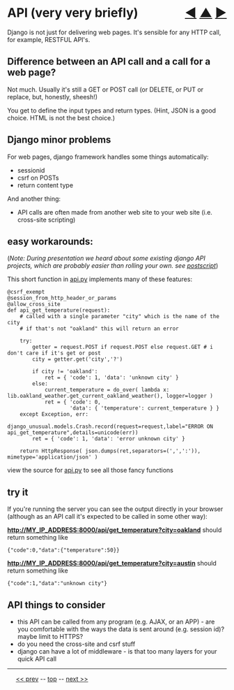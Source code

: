 API (very very briefly) <span style="float:right;">[&#x25C0;](26.md) [&#x25B2;](../README.md) [&#x25BA;](28.md)</span>
=========

Django is not just for delivering web pages. It's sensible for any HTTP call, for example, RESTFUL API's.

## Difference between an API call and a call for a web page?

Not much.  Usually it's still a GET or POST call (or DELETE, or PUT or replace, but, honestly, sheesh!)

You get to define the input types and return types. (Hint, JSON is a good choice. HTML is not the best choice.)

## Django minor problems

For web pages, django framework handles some things automatically:

* sessionid
* csrf on POSTs
* return content type

And another thing:

* API calls are often made from another web site to your web site (i.e. cross-site scripting)

## easy workarounds:

(*Note: During presentation we heard about some existing django API projects, which are probably easier than rolling your own. see [postscript](28.md#postscript)*)

This short function in [api.py](https://github.com/BrentNoorda/django_unusual/blob/master/django_unusual/api.py) implements many of these features:

    @csrf_exempt
    @session_from_http_header_or_params
    @allow_cross_site
    def api_get_temperature(request):
        # called with a single parameter "city" which is the name of the city
        # if that's not "oakland" this will return an error

        try:
            getter = request.POST if request.POST else request.GET # i don't care if it's get or post
            city = getter.get('city','?')

            if city != 'oakland':
                ret = { 'code': 1, 'data': 'unknown city' }
            else:
                current_temperature = do_over( lambda x: lib.oakland_weather.get_current_oakland_weather(), logger=logger )
                ret = { 'code': 0,
                        'data': { 'temperature': current_temperature } }
        except Exception, err:
            django_unusual.models.Crash.record(request=request,label="ERROR ON api_get_temperature",details=unicode(err))
            ret = { 'code': 1, 'data': 'error unknown city' }

        return HttpResponse( json.dumps(ret,separators=(',',':')), mimetype='application/json' )

view the source for [api.py](https://github.com/BrentNoorda/django_unusual/blob/master/django_unusual/api.py) to see all those fancy functions

## try it

If you're running the server you can see the output directly in your browser (although as an API call it's expected to be called in some other way):

__[http://MY_IP_ADDRESS:8000/api/get_temperature?city=oakland](http://MY_IP_ADDRESS:8000/api/get_temperature?city=oakland)__ should return something like

    {"code":0,"data":{"temperature":50}}

__[http://MY_IP_ADDRESS:8000/api/get_temperature?city=austin](http://MY_IP_ADDRESS:8000/api/get_temperature?city=austin)__ should return something like

    {"code":1,"data":"unknown city"}

## API things to consider

* this API can be called from any program (e.g. AJAX, or an APP) - are you comfortable with the ways the data is sent around (e.g. session id)? maybe limit to HTTPS?
* do you need the cross-site and csrf stuff
* django can have a lot of middleware - is that too many layers for your quick API call

------

&nbsp;&nbsp;&nbsp;&nbsp; [&lt;&lt; prev](26.md) -- [top](../README.md) -- [next &gt;&gt;](28.md)
